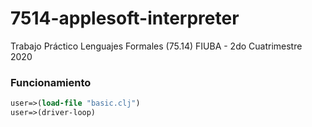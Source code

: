 # 7514-applesoft-interpreter
Trabajo Práctico Lenguajes Formales (75.14) FIUBA - 2do Cuatrimestre 2020

### Funcionamiento
```clojure
user=>(load-file "basic.clj")
user=>(driver-loop)
```
